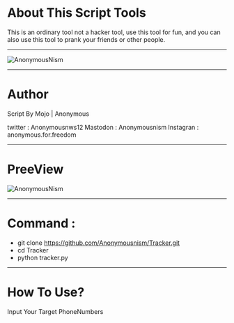 # About This Script Tools
This is an ordinary tool not a hacker tool, use this tool for fun, and you can also use this tool to prank your friends or other people.
__________________________________

![AnonymousNism](https://avatars.githubusercontent.com/u/130356338?s=96&v=4) 

__________________________________
# Author
Script By Mojo | Anonymous

twitter : Anonymousnws12
Mastodon : Anonymousnism
Instagran : anonymous.for.freedom
__________________________________
# PreeView
![AnonymousNism](https://l.top4top.io/p_26604zxt10.jpg) 

__________________________________
# Command :
- git clone https://github.com/Anonymousnism/Tracker.git
- cd Tracker
- python tracker.py
__________________________________
# How To Use?
Input Your Target PhoneNumbers
